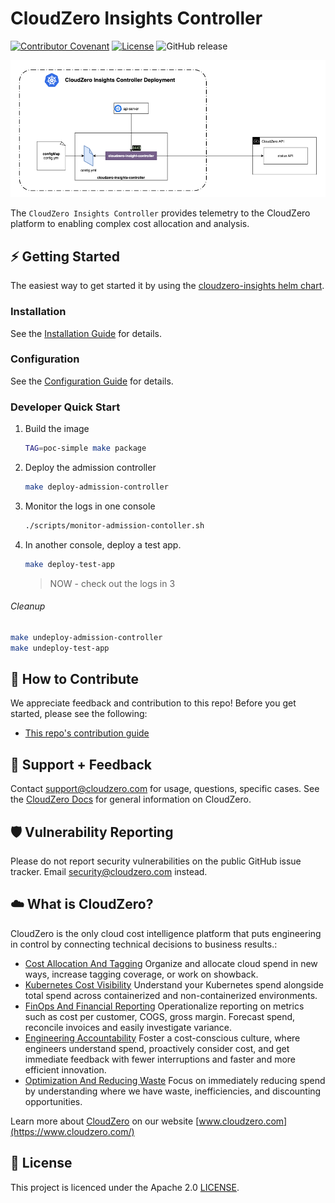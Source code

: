 # CloudZero Insights Controller

[![Contributor Covenant](https://img.shields.io/badge/Contributor%20Covenant-2.1-4baaaa.svg)](CODE-OF-CONDUCT.md)
[![License](https://img.shields.io/badge/License-Apache%202.0-blue.svg)](LICENSE)
![GitHub release](https://img.shields.io/github/release/Cloudzero/cloudzero-insights-controller.svg)

<img src="./docs/assets/deployment.png" alt="deployment" width="700">

The `CloudZero Insights Controller` provides telemetry to the CloudZero platform to enabling complex cost allocation and analysis.

## ⚡ Getting Started

The easiest way to get started it by using the [cloudzero-insights helm chart](https://github.com/Cloudzero/cloudzero-charts). 

### Installation

See the [Installation Guide](./INSTALL.md) for details.

### Configuration

See the [Configuration Guide](./CONFIGURATION.md) for details.

### Developer Quick Start

1. Build the image

    ```sh
    TAG=poc-simple make package
    ```

2. Deploy the admission controller

    ```sh
    make deploy-admission-controller
    ```

3. Monitor the logs in one console

    ```sh
    ./scripts/monitor-admission-contoller.sh
    ```

4. In another console, deploy a test app.

    ```sh
    make deploy-test-app
    ```
    > NOW - check out the logs in 3

###### Cleanup

```sh
make undeploy-admission-controller
make undeploy-test-app
```


## 🤝 How to Contribute

We appreciate feedback and contribution to this repo! Before you get started, please see the following:

- [This repo's contribution guide](CONTRIBUTING.md)

## 🤔 Support + Feedback

Contact support@cloudzero.com for usage, questions, specific cases. See the [CloudZero Docs](https://docs.cloudzero.com/) for general information on CloudZero.

## 🛡️ Vulnerability Reporting

Please do not report security vulnerabilities on the public GitHub issue tracker. Email [security@cloudzero.com](mailto:security@cloudzero.com) instead.

## ☁️ What is CloudZero?

CloudZero is the only cloud cost intelligence platform that puts engineering in control by connecting technical decisions to business results.:

- [Cost Allocation And Tagging](https://www.cloudzero.com/tour/allocation) Organize and allocate cloud spend in new ways, increase tagging coverage, or work on showback.
- [Kubernetes Cost Visibility](https://www.cloudzero.com/tour/kubernetes) Understand your Kubernetes spend alongside total spend across containerized and non-containerized environments.
- [FinOps And Financial Reporting](https://www.cloudzero.com/tour/finops) Operationalize reporting on metrics such as cost per customer, COGS, gross margin. Forecast spend, reconcile invoices and easily investigate variance.
- [Engineering Accountability](https://www.cloudzero.com/tour/engineering) Foster a cost-conscious culture, where engineers understand spend, proactively consider cost, and get immediate feedback with fewer interruptions and faster and more efficient innovation.
- [Optimization And Reducing Waste](https://www.cloudzero.com/tour/optimization) Focus on immediately reducing spend by understanding where we have waste, inefficiencies, and discounting opportunities.

Learn more about [CloudZero](https://www.cloudzero.com/) on our website [www.cloudzero.com](https://www.cloudzero.com/)

## 📜 License

This project is licenced under the Apache 2.0 [LICENSE](LICENSE).
